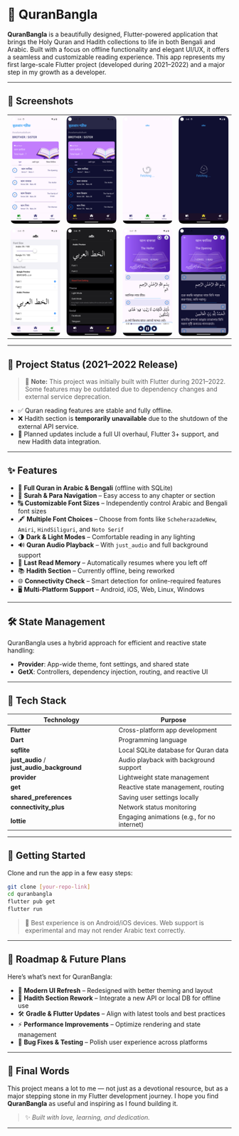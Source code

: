 # 📖 QuranBangla

**QuranBangla** is a beautifully designed, Flutter-powered application that brings the Holy Quran and Hadith collections to life in both Bengali and Arabic. Built with a focus on offline functionality and elegant UI/UX, it offers a seamless and customizable reading experience.
This app represents my first large-scale Flutter project (developed during 2021–2022) and a major step in my growth as a developer.

---

## 📸 Screenshots

<table> <tr> <td><img src="Screenshots/Home_Light.png" alt="Home Light" width="400px"></td> <td><img src="Screenshots/home_dark.png" alt="Home Dark" width="400px"></td> <td><img src="Screenshots/Hadith_light.png" alt="Hadith Light" width="400px"></td> <td><img src="Screenshots/hadith_dark.png" alt="Hadith Dark" width="400px"></td> </tr> <tr> <td><img src="Screenshots/setting_light.png" alt="Settings Light" width="400px"></td> <td><img src="Screenshots/setting_dark.png" alt="Settings Dark" width="400px"></td> <td><img src="Screenshots/playing_light.png" alt="Audio Playback Light" width="400px"></td> <td><img src="Screenshots/sura_dark.png" alt="Surah Reading Dark" width="400px"></td> </tr> </table>

---

## 📅 Project Status (2021–2022 Release)

> 🚧 **Note:** This project was initially built with Flutter during 2021–2022. Some features may be outdated due to dependency changes and external service deprecation.

* ✅ Quran reading features are stable and fully offline.
* ❌ Hadith section is **temporarily unavailable** due to the shutdown of the external API service.
* 🔄 Planned updates include a full UI overhaul, Flutter 3+ support, and new Hadith data integration.

---

## ✨ Features

* 📘 **Full Quran in Arabic & Bengali** (offline with SQLite)
* 🔢 **Surah & Para Navigation** – Easy access to any chapter or section
* 🔠 **Customizable Font Sizes** – Independently control Arabic and Bengali font sizes
* 🖋️ **Multiple Font Choices** – Choose from fonts like `ScheherazadeNew`, `Amiri`, `HindSiliguri`, and `Noto Serif`
* 🌗 **Dark & Light Modes** – Comfortable reading in any lighting
* 🔊 **Quran Audio Playback** – With `just_audio` and full background support
* 📍 **Last Read Memory** – Automatically resumes where you left off
* 📚 **Hadith Section** – Currently offline, being reworked
* 🌐 **Connectivity Check** – Smart detection for online-required features
* 🖥️ **Multi-Platform Support** – Android, iOS, Web, Linux, Windows

---

## 🛠 State Management

QuranBangla uses a hybrid approach for efficient and reactive state handling:

* **Provider**: App-wide theme, font settings, and shared state
* **GetX**: Controllers, dependency injection, routing, and reactive UI

---

## 🧰 Tech Stack

| Technology                                    | Purpose                                     |
| --------------------------------------------- | ------------------------------------------- |
| **Flutter**                                   | Cross-platform app development              |
| **Dart**                                      | Programming language                        |
| **sqflite**                                   | Local SQLite database for Quran data        |
| **just\_audio** / **just\_audio\_background** | Audio playback with background support      |
| **provider**                                  | Lightweight state management                |
| **get**                                       | Reactive state management, routing          |
| **shared\_preferences**                       | Saving user settings locally                |
| **connectivity\_plus**                        | Network status monitoring                   |
| **lottie**                                    | Engaging animations (e.g., for no internet) |

---

## 🚀 Getting Started

Clone and run the app in a few easy steps:

```bash
git clone [your-repo-link]
cd quranbangla
flutter pub get
flutter run
```

> 📱 Best experience is on Android/iOS devices. Web support is experimental and may not render Arabic text correctly.

---

## 🌱 Roadmap & Future Plans

Here’s what’s next for QuranBangla:

* 🎨 **Modern UI Refresh** – Redesigned with better theming and layout
* 🧩 **Hadith Section Rework** – Integrate a new API or local DB for offline use
* 🛠️ **Gradle & Flutter Updates** – Align with latest tools and best practices
* ⚡ **Performance Improvements** – Optimize rendering and state management
* 🐞 **Bug Fixes & Testing** – Polish user experience across platforms

---

## 💬 Final Words

This project means a lot to me — not just as a devotional resource, but as a major stepping stone in my Flutter development journey. I hope you find **QuranBangla** as useful and inspiring as I found building it.

> ✨ *Built with love, learning, and dedication.*

---
